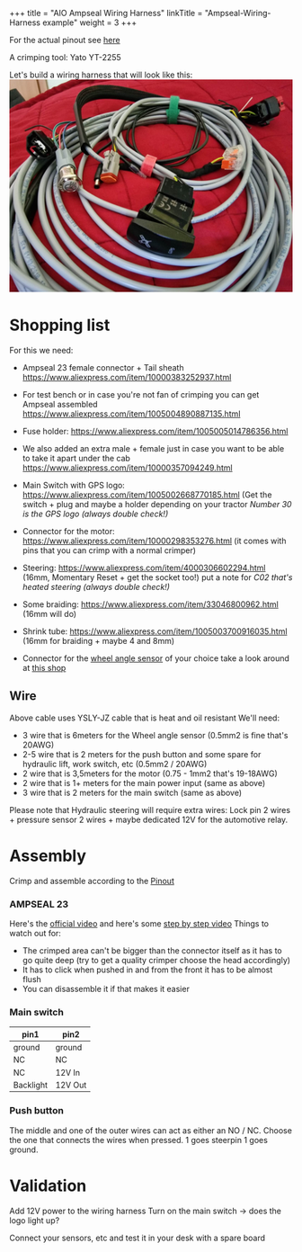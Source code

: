 +++
title = "AIO Ampseal Wiring Harness"
linkTitle = "Ampseal-Wiring-Harness example"
weight = 3
+++

For the actual pinout see [here](../AIO-Board-Pinout)

A crimping tool: Yato YT-2255

Let's build a wiring harness that will look like this:
![image](../../img/ampseal-wiring-harness.png)

# Shopping list
For this we need:
* Ampseal 23 female connector + Tail sheath https://www.aliexpress.com/item/10000383252937.html
* For test bench or in case you're not fan of crimping you can get Ampseal assembled https://www.aliexpress.com/item/1005004890887135.html
* Fuse holder: https://www.aliexpress.com/item/1005005014786356.html
* We also added an extra male + female just in case you want to be able to take it apart under the cab https://www.aliexpress.com/item/10000357094249.html
* Main Switch with GPS logo: https://www.aliexpress.com/item/1005002668770185.html (Get the switch + plug and maybe a holder depending on your tractor _Number 30 is the GPS logo (always double check!)_
* Connector for the motor: https://www.aliexpress.com/item/10000298353276.html (it comes with pins that you can crimp with a normal crimper)
* Steering: https://www.aliexpress.com/item/4000306602294.html (16mm, Momentary Reset + get the socket too!)  put a note for _C02 that's heated steering (always double check!)_
* Some braiding: https://www.aliexpress.com/item/33046800962.html (16mm will do)
* Shrink tube: https://www.aliexpress.com/item/1005003700916035.html (16mm for braiding  + maybe 4 and 8mm)

* Connector for the [wheel angle sensor](../../Other-components/wheel-angle-sensor) of your choice take a look around at [this shop](https://www.aliexpress.com/store/5700126)

## Wire
Above cable uses YSLY-JZ cable that is heat and oil resistant
We'll need:
* 3 wire that is 6meters for the Wheel angle sensor (0.5mm2 is fine that's 20AWG)
* 2-5 wire that is 2 meters for the push button and some spare for hydraulic lift, work switch, etc (0.5mm2 / 20AWG)
* 2 wire that is 3,5meters for the motor (0.75 - 1mm2 that's 19-18AWG)
* 2 wire that is 1+ meters for the main power input (same as above)
* 3 wire that is 2 meters for the main switch (same as above)

Please note that Hydraulic steering will require extra wires:
Lock pin 2 wires + pressure sensor 2 wires + maybe dedicated 12V for the automotive relay.

# Assembly
Crimp and assemble according to the [Pinout](../AIO-Board-Pinout)
### AMPSEAL 23
Here's the [official video](https://www.youtube.com/watch?v=uXTkm_XV2OY) and here's some [step by step video](https://www.youtube.com/watch?v=24bNFu7a9lc)
Things to watch out for:
* The crimped area can't be bigger than the connector itself as it has to go quite deep (try to get a quality crimper choose the head accordingly)
* It has to click when pushed in and from the front it has to be almost flush
* You can disassemble it if that makes it easier

### Main switch

|pin1|pin2|
|----|----|
|ground|ground|
|NC  |NC |
|NC | 12V In |
|Backlight| 12V Out|

### Push button
The middle and one of the outer wires can act as either an NO / NC. Choose the one that connects the wires when pressed.
1 goes steerpin 1 goes ground.

# Validation

Add 12V power to the wiring harness
Turn on the main switch -> does the logo light up?

Connect your sensors, etc and test it in your desk with a spare board